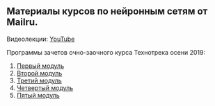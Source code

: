 ## Материалы курсов по нейронным сетям от Mailru.

Видеолекции: [YouTube](https://www.youtube.com/watch?v=Am82yvUSwRE&list=PLrCZzMib1e9oOGNLh6_d65HyfdqlJwTQP&index=1)

Программы зачетов очно-заочного курса Технотрека осени 2019:
1. [Первый модуль](https://drive.google.com/open?id=1SsYE1lKZOpAhNzi_G8R3FoMh_wxjyzWYajj2_WA9qcc)
2. [Второй модуль](https://drive.google.com/open?id=1_X6B_9KXeurrUpq4nUC3elQjbThzg3YOoTiVLICZ0Zw)
3. [Третий модуль](https://drive.google.com/open?id=196KRrS_dXCoS7IafK84W0-irvMQF5DEEyXFvWZJq5xI)
4. [Четвертый модуль](https://drive.google.com/open?id=1g5rP1O3xaPnVGcVxgQkRn5NGVPaQt8KySB2eM_bKtB4)
5. [Пятый модуль](https://drive.google.com/open?id=1y3Dwfa_PdzLGUE6nLn_4bMpG4NoHW5QqVTvT2ttb-QM)
